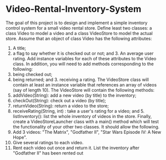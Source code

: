 # Video-Rental-Inventory-System
The goal of this project is to design and implement a simple inventory control system for a small video
rental store. Define least two classes: a class Video to model a video and a class VideoStore to model the
actual store.
Assume that an object of class Video has the following attributes:
1. A title;
2. a flag to say whether it is checked out or not;
and 3. An average user rating.
Add instance variables for each of these attributes to the Video class.
In addition, you will need to add methods corresponding to the following:
1. being checked
out;
2. being returned;
and 3. receiving a rating.
The VideoStore class will contain at least an instance variable that references an array of videos (say of
length 10). The VideoStore will contain the following methods:
1. addVideo(String): add a new video (by title) to the inventory;
2. checkOut(String): check out a video (by title);
3. returnVideo(String): return a video to the store;
4. receiveRating(String, int) : take a user's rating for a video; and 5.
listInventory(): list the whole inventory of videos in the store.
Finally, create a VideoStoreLauncher class with a main() method which will test the functionality of your
other two classes. It should allow the following.
1. Add 3 videos: "The Matrix", "Godfather II", "Star Wars Episode IV: A New Hope".
2. Give several ratings to each video.
3. Rent each video out once and return it.
List the inventory after "Godfather II" has been rented out
